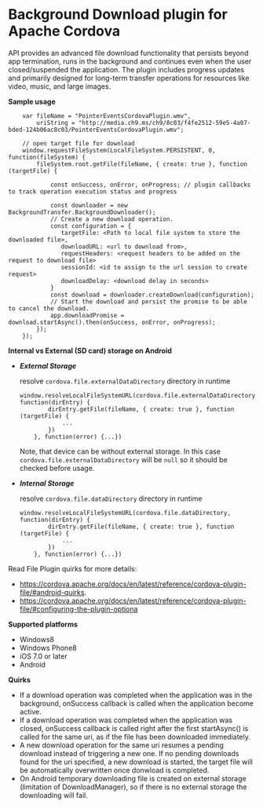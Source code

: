 Background Download plugin for Apache Cordova
==================================
API provides an advanced file download functionality that persists beyond app termination, runs in the background and continues even when the user closed/suspended the application. The plugin includes progress updates and primarily designed for long-term transfer operations for resources like video, music, and large images.

**Sample usage**

        var fileName = "PointerEventsCordovaPlugin.wmv",
            uriString = "http://media.ch9.ms/ch9/8c03/f4fe2512-59e5-4a07-bded-124b06ac8c03/PointerEventsCordovaPlugin.wmv";
        
        // open target file for download
        window.requestFileSystem(LocalFileSystem.PERSISTENT, 0, function(fileSystem) {
            fileSystem.root.getFile(fileName, { create: true }, function (targetFile) {
                
                const onSuccess, onError, onProgress; // plugin callbacks to track operation execution status and progress
        
                const downloader = new BackgroundTransfer.BackgroundDownloader();
                // Create a new download operation.
                const configuration = { 
                   targetFile: <Path to local file system to store the downloaded file>,
                   downloadURL: <url to download from>,
                   requestHeaders: <request headers to be added on the request to download file>
                   sessionId: <id to assign to the url session to create request>
                   downloadDelay: <download delay in seconds>
                }
                const download = downloader.createDownload(configuration);
                // Start the download and persist the promise to be able to cancel the download.
                app.downloadPromise = download.startAsync().then(onSuccess, onError, onProgress);
            });
        });



**Internal vs External (SD card) storage on Android**

- ***External Storage***
  
     resolve `cordova.file.externalDataDirectory` directory in runtime
     
    ```
    window.resolveLocalFileSystemURL(cordova.file.externalDataDirectory, function(dirEntry) {
            dirEntry.getFile(fileName, { create: true }, function (targetFile) {
                ...
            })
        }, function(error) {...})
    ```
     Note, that device can be without external storage. In this case `cordova.file.externalDataDirectory` will be `null` so it should be checked before usage.

- ***Internal Storage***

    resolve `cordova.file.dataDirectory` directory in runtime
     
    ```
    window.resolveLocalFileSystemURL(cordova.file.dataDirectory, function(dirEntry) {
            dirEntry.getFile(fileName, { create: true }, function (targetFile) {
                ...
            })
        }, function(error) {...})
     ```

Read File Plugin quirks for more details:
- https://cordova.apache.org/docs/en/latest/reference/cordova-plugin-file/#android-quirks.
- https://cordova.apache.org/docs/en/latest/reference/cordova-plugin-file/#configuring-the-plugin-optiona

**Supported platforms**
 
 * Windows8
 * Windows Phone8
 * iOS 7.0 or later
 * Android
 
**Quirks**
 * If a download operation was completed when the application was in the background, onSuccess callback is called when the application become active.
 * If a download operation was completed when the application was closed, onSuccess callback is called right after the first startAsync() is called for the same uri, as if the file has been downloaded immediately.
 * A new download operation for the same uri resumes a pending download instead of triggering a new one. If no pending downloads found for the uri specified, a new download is started, the target file will be automatically overwritten once donwload is completed.
 * On Android temporary downloading file is created on external storage (limitation of DownloadManager), so if there is no external storage the downloading will fail.
